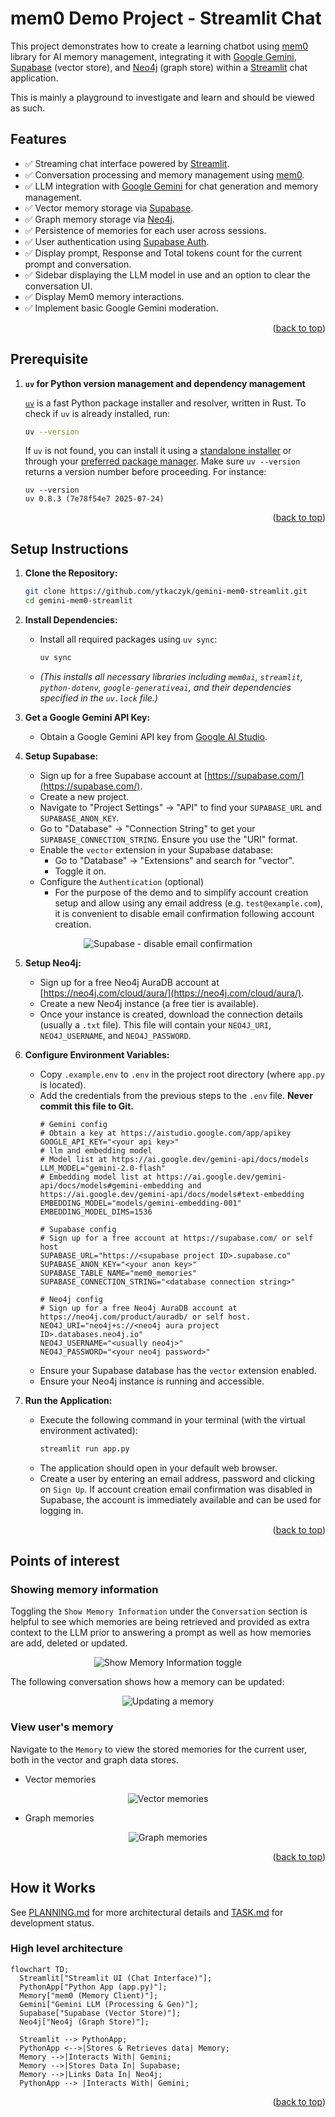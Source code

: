 <a id="readme-top"></a>

# mem0 Demo Project - Streamlit Chat

This project demonstrates how to create a learning chatbot using [mem0](https://mem0.ai/) library for AI memory management, integrating it with [Google Gemini](https://aistudio.google.com/), [Supabase](https://supabase.com/) (vector store), and [Neo4j](https://neo4j.com/) (graph store) within a [Streamlit](https://streamlit.io/) chat application.

This is mainly a playground to investigate and learn and should be viewed as such.

## Features

*   ✅ Streaming chat interface powered by [Streamlit](https://streamlit.io/).
*   ✅ Conversation processing and memory management using [mem0](https://mem0.ai/).
*   ✅ LLM integration with [Google Gemini](https://aistudio.google.com/) for chat generation and memory management.
*   ✅ Vector memory storage via [Supabase](https://supabase.com/).
*   ✅ Graph memory storage via [Neo4j](https://neo4j.com/).
*   ✅ Persistence of memories for each user across sessions.
*   ✅ User authentication using [Supabase Auth](https://supabase.com/docs/guides/auth).
*   ✅ Display prompt, Response and Total tokens count for the current prompt and conversation.
*   ✅ Sidebar displaying the LLM model in use and an option to clear the conversation UI.
*   ✅ Display Mem0 memory interactions.
*   ✅ Implement basic Google Gemini moderation.

<p align="right">(<a href="#readme-top">back to top</a>)</p>

## Prerequisite
1.  **`uv` for Python version management and dependency management**

    [`uv`](https://docs.astral.sh/uv/guides/install-python/) is a fast Python package installer and resolver, written in Rust.
    To check if `uv` is already installed, run:
    ```bash
    uv --version
    ```
    If `uv` is not found, you can install it using a [standalone installer](https://docs.astral.sh/uv/getting-started/installation/#standalone-installer) or through your [preferred package manager](https://docs.astral.sh/uv/getting-started/installation/#pypi). Make sure `uv --version` returns a version number before proceeding. For instance:
    ```
    uv --version
    uv 0.8.3 (7e78f54e7 2025-07-24)
    ```

<p align="right">(<a href="#readme-top">back to top</a>)</p>

## Setup Instructions

1.  **Clone the Repository:**
    ```bash
    git clone https://github.com/ytkaczyk/gemini-mem0-streamlit.git
    cd gemini-mem0-streamlit
    ```

2.  **Install Dependencies:**
    *   Install all required packages using `uv sync`:
        ```bash
        uv sync
        ```
    *   *(This installs all necessary libraries including `mem0ai`, `streamlit`, `python-dotenv`, `google-generativeai`, and their dependencies specified in the `uv.lock` file.)*

3.  **Get a Google Gemini API Key:**
    *   Obtain a Google Gemini API key from [Google AI Studio](https://aistudio.google.com/app/apikey).

4.  **Setup Supabase:**
    *   Sign up for a free Supabase account at [https://supabase.com/](https://supabase.com/).
    *   Create a new project.
    *   Navigate to "Project Settings" -> "API" to find your `SUPABASE_URL` and `SUPABASE_ANON_KEY`.
    *   Go to "Database" -> "Connection String" to get your `SUPABASE_CONNECTION_STRING`. Ensure you use the "URI" format.
    *   Enable the `vector` extension in your Supabase database:
        *   Go to "Database" -> "Extensions" and search for "vector".
        *   Toggle it on.
    *   Configure the `Authentication` (optional)
        *   For the purpose of the demo and to simplify account creation setup and allow using any email address (e.g. `test@example.com`), it is convenient to disable email confirmation following account creation.

<p align="center">
<img alt="Supabase - disable email confirmation" src="public/supabase_disable_email_confirm.png" />
</p>

5.  **Setup Neo4j:**
    *   Sign up for a free Neo4j AuraDB account at [https://neo4j.com/cloud/aura/](https://neo4j.com/cloud/aura/).
    *   Create a new Neo4j instance (a free tier is available).
    *   Once your instance is created, download the connection details (usually a `.txt` file). This file will contain your `NEO4J_URI`, `NEO4J_USERNAME`, and `NEO4J_PASSWORD`.

6.  **Configure Environment Variables:**
    *   Copy `.example.env` to `.env` in the project root directory (where `app.py` is located).
    *   Add the credentials from the previous steps to the `.env` file. **Never commit this file to Git.**
        ```dotenv
        # Gemini config
        # Obtain a key at https://aistudio.google.com/app/apikey
        GOOGLE_API_KEY="<your api key>"
        # llm and embedding model
        # Model list at https://ai.google.dev/gemini-api/docs/models
        LLM_MODEL="gemini-2.0-flash"
        # Embedding model list at https://ai.google.dev/gemini-api/docs/models#gemini-embedding and https://ai.google.dev/gemini-api/docs/models#text-embedding
        EMBEDDING_MODEL="models/gemini-embedding-001"
        EMBEDDING_MODEL_DIMS=1536

        # Supabase config
        # Sign up for a free account at https://supabase.com/ or self host
        SUPABASE_URL="https://<supabase project ID>.supabase.co"
        SUPABASE_ANON_KEY="<your anon key>"
        SUPABASE_TABLE_NAME="mem0_memories"
        SUPABASE_CONNECTION_STRING="<database connection string>"

        # Neo4j config
        # Sign up for a free Neo4j AuraDB account at https://neo4j.com/product/auradb/ or self host. 
        NEO4J_URI="neo4j+s://<neo4j aura project ID>.databases.neo4j.io" 
        NEO4J_USERNAME="<usually neo4j>"
        NEO4J_PASSWORD="<your neo4j password>"
        ```
    *   Ensure your Supabase database has the `vector` extension enabled.
    *   Ensure your Neo4j instance is running and accessible.

7.  **Run the Application:**
    *   Execute the following command in your terminal (with the virtual environment activated):
        ```bash
        streamlit run app.py
        ```
    *   The application should open in your default web browser.
    *   Create a user by entering an email address, password and clicking on `Sign Up`. If account creation email confirmation was disabled in Supabase, the account is immediately available and can be used for logging in.

<p align="right">(<a href="#readme-top">back to top</a>)</p>


## Points of interest

### Showing memory information

Toggling the `Show Memory Information` under the `Conversation` section is helpful to see which memories are being retrieved and provided as extra context to the LLM prior to answering a prompt as well as how memories are add, deleted or updated. 

<p align="center">
<img alt="Show Memory Information toggle" src="public/chat_show_memory_information.png" />
</p>

The following conversation shows how a memory can be updated: 

<p align="center">
<img alt="Updating a memory" src="public/chat_updating_a_memory.png" />
</p>

### View user's memory

Navigate to the `Memory` to view the stored memories for the current user, both in the vector and graph data stores. 

   *   Vector memories

<p align="center">
<img alt="Vector memories" src="public/memory_vector_memories.png" />
</p>

   *   Graph memories

<p align="center">
<img alt="Graph memories" src="public/memory_graph_memories.png" />
</p>


<p align="right">(<a href="#readme-top">back to top</a>)</p>

## How it Works

See [PLANNING.md](planning.md) for more architectural details and [TASK.md](task.md) for development status.

### High level architecture

```mermaid
flowchart TD;
  Streamlit["Streamlit UI (Chat Interface)"];
  PythonApp["Python App (app.py)"];
  Memory["mem0 (Memory Client)"];
  Gemini["Gemini LLM (Processing & Gen)"];
  Supabase["Supabase (Vector Store)"];
  Neo4j["Neo4j (Graph Store)"];

  Streamlit --> PythonApp;
  PythonApp <-->|Stores & Retrieves data| Memory; 
  Memory -->|Interacts With| Gemini;
  Memory -->|Stores Data In| Supabase;
  Memory -->|Links Data In| Neo4j;
  PythonApp --> |Interacts With| Gemini;
```

<p align="right">(<a href="#readme-top">back to top</a>)</p>
